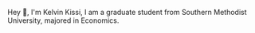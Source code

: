 Hey 👋, I'm Kelvin Kissi, I am a graduate student from Southern Methodist University, majored in Economics.
